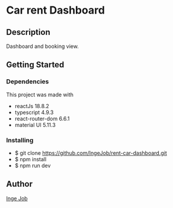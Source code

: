 # Car rent Dashboard

## Description

Dashboard and booking view.

## Getting Started

### Dependencies

This project was made with

* reactJs 18.8.2
* typescript 4.9.3
* react-router-dom 6.6.1
* material UI 5.11.3


### Installing

* $ git clone https://github.com/IngeJob/rent-car-dashboard.git
* $ npm install
* $ npm run dev

## Author

[Inge Job](https://ingejob.github.io/portfolio_job/)
